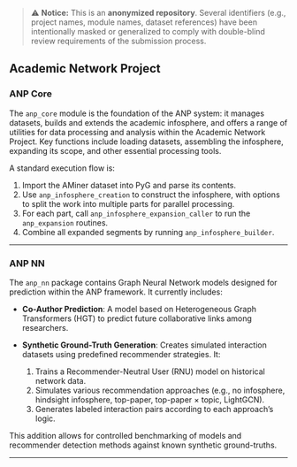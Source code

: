 > ⚠️ **Notice:** This is an **anonymized repository**. Several identifiers (e.g., project names, module names, dataset references) have been intentionally masked or generalized to comply with double-blind review requirements of the submission process.


## Academic Network Project

### ANP Core

The `anp_core` module is the foundation of the ANP system: it manages datasets, builds and extends the academic infosphere, and offers a range of utilities for data processing and analysis within the Academic Network Project. Key functions include loading datasets, assembling the infosphere, expanding its scope, and other essential processing tools.

A standard execution flow is:

1. Import the AMiner dataset into PyG and parse its contents.
2. Use `anp_infosphere_creation` to construct the infosphere, with options to split the work into multiple parts for parallel processing.
3. For each part, call `anp_infosphere_expansion_caller` to run the `anp_expansion` routines.
4. Combine all expanded segments by running `anp_infosphere_builder`.

---

### ANP NN

The `anp_nn` package contains Graph Neural Network models designed for prediction within the ANP framework. It currently includes:

* **Co-Author Prediction**: A model based on Heterogeneous Graph Transformers (HGT) to predict future collaborative links among researchers.

* **Synthetic Ground-Truth Generation**: Creates simulated interaction datasets using predefined recommender strategies. It:

  1. Trains a Recommender-Neutral User (RNU) model on historical network data.
  2. Simulates various recommendation approaches (e.g., no infosphere, hindsight infosphere, top-paper, top-paper × topic, LightGCN).
  3. Generates labeled interaction pairs according to each approach’s logic.

This addition allows for controlled benchmarking of models and recommender detection methods against known synthetic ground-truths.

---

